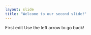 ```yaml
---
layout: slide
title: "Welcome to our second slide!"
---
```

First edit
Use the left arrow to go back!
